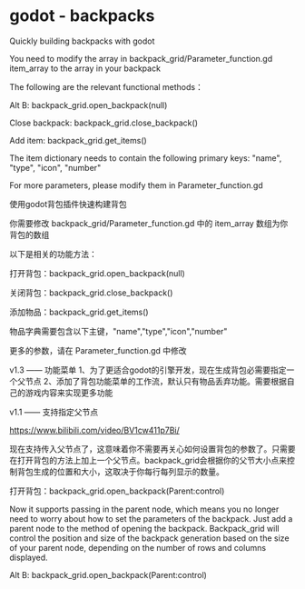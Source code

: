 # godot - backpacks
Quickly building backpacks with godot

You need to modify the array in  backpack_grid/Parameter_function.gd  item_array to the array in your backpack

The following are the relevant functional methods：

Alt B:  backpack_grid.open_backpack(null)

Close backpack:  backpack_grid.close_backpack()

Add item:  backpack_grid.get_items(<Dictionary>)

The item dictionary needs to contain the following primary keys: "name", "type", "icon", "number"

For more parameters, please modify them in Parameter_function.gd



使用godot背包插件快速构建背包

你需要修改 backpack_grid/Parameter_function.gd 中的 item_array 数组为你背包的数组

以下是相关的功能方法：

打开背包：backpack_grid.open_backpack(null)

关闭背包：backpack_grid.close_backpack()

添加物品：backpack_grid.get_items(<Dictionary>)

物品字典需要包含以下主键，"name","type","icon","number"

更多的参数，请在 Parameter_function.gd 中修改


v1.3 —— 功能菜单
1、为了更适合godot的引擎开发，现在生成背包必需要指定一个父节点
2、添加了背包功能菜单的工作流，默认只有物品丢弃功能。需要根据自己的游戏内容来实现更多功能



v1.1  —— 支持指定父节点

https://www.bilibili.com/video/BV1cw411p7Bi/

现在支持传入父节点了，这意味着你不需要再关心如何设置背包的参数了。只需要在打开背包的方法上加上一个父节点。backpack_grid会根据你的父节大小点来控制背包生成的位置和大小，这取决于你每行每列显示的数量。

打开背包：backpack_grid.open_backpack(Parent:control)



Now it supports passing in the parent node, which means you no longer need to worry about how to set the parameters of the backpack. Just add a parent node to the method of opening the backpack. Backpack_grid will control the position and size of the backpack generation based on the size of your parent node, depending on the number of rows and columns displayed.

Alt B:  backpack_grid.open_backpack(Parent:control)
